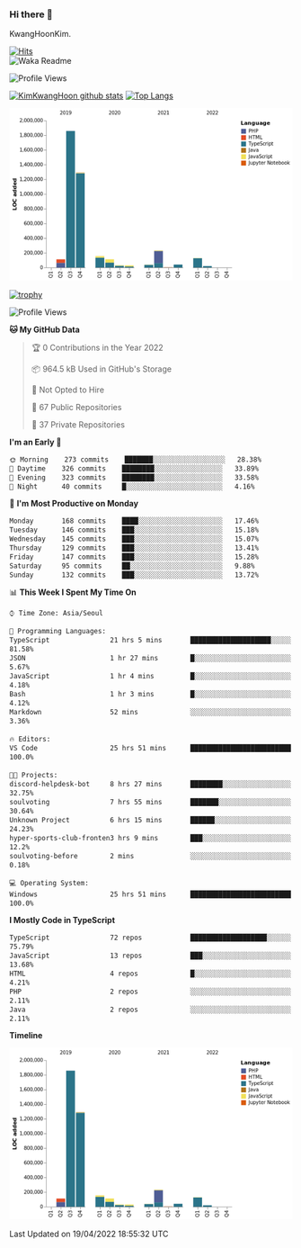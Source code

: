 ### Hi there 👋

KwangHoonKim.

[![Hits](https://hits.seeyoufarm.com/api/count/incr/badge.svg?url=https%3A%2F%2Fgithub.com%2Frhkdgns95)](https://hits.seeyoufarm.com)  
![Waka Readme](https://github.com/rhkdgns95/rhkdgns95/workflows/Waka%20Readme/badge.svg)

![Profile Views](http://img.shields.io/badge/Profile%20Views-0-blue)

[![KimKwangHoon github stats](https://github-readme-stats.vercel.app/api?username=rhkdgns95&show_icons=true)](https://github.com/rhkdgns95/github-readme-stats)   [![Top Langs](https://github-readme-stats.vercel.app/api/top-langs/?username=rhkdgns95&layout=compact)](https://github.com/rhkdgns95/github-readme-stats)   


![Chart not found](https://raw.githubusercontent.com/rhkdgns95/rhkdgns95/master/charts/bar_graph.png) 

[![trophy](https://github-profile-trophy.vercel.app/?username=rhkdgns95)](https://github.com/rhkdgns95/github-profile-trophy)

<!--START_SECTION:waka-->
![Profile Views](http://img.shields.io/badge/Profile%20Views-3-blue)

**🐱 My GitHub Data** 

> 🏆 0 Contributions in the Year 2022
 > 
> 📦 964.5 kB Used in GitHub's Storage 
 > 
> 🚫 Not Opted to Hire
 > 
> 📜 67 Public Repositories 
 > 
> 🔑 37 Private Repositories  
 > 
**I'm an Early 🐤** 

```text
🌞 Morning    273 commits    ███████░░░░░░░░░░░░░░░░░░   28.38% 
🌆 Daytime    326 commits    ████████░░░░░░░░░░░░░░░░░   33.89% 
🌃 Evening    323 commits    ████████░░░░░░░░░░░░░░░░░   33.58% 
🌙 Night      40 commits     █░░░░░░░░░░░░░░░░░░░░░░░░   4.16%

```
📅 **I'm Most Productive on Monday** 

```text
Monday       168 commits    ████░░░░░░░░░░░░░░░░░░░░░   17.46% 
Tuesday      146 commits    ███░░░░░░░░░░░░░░░░░░░░░░   15.18% 
Wednesday    145 commits    ███░░░░░░░░░░░░░░░░░░░░░░   15.07% 
Thursday     129 commits    ███░░░░░░░░░░░░░░░░░░░░░░   13.41% 
Friday       147 commits    ███░░░░░░░░░░░░░░░░░░░░░░   15.28% 
Saturday     95 commits     ██░░░░░░░░░░░░░░░░░░░░░░░   9.88% 
Sunday       132 commits    ███░░░░░░░░░░░░░░░░░░░░░░   13.72%

```


📊 **This Week I Spent My Time On** 

```text
⌚︎ Time Zone: Asia/Seoul

💬 Programming Languages: 
TypeScript               21 hrs 5 mins       ████████████████████░░░░░   81.58% 
JSON                     1 hr 27 mins        █░░░░░░░░░░░░░░░░░░░░░░░░   5.67% 
JavaScript               1 hr 4 mins         █░░░░░░░░░░░░░░░░░░░░░░░░   4.18% 
Bash                     1 hr 3 mins         █░░░░░░░░░░░░░░░░░░░░░░░░   4.12% 
Markdown                 52 mins             ░░░░░░░░░░░░░░░░░░░░░░░░░   3.36%

🔥 Editors: 
VS Code                  25 hrs 51 mins      █████████████████████████   100.0%

🐱‍💻 Projects: 
discord-helpdesk-bot     8 hrs 27 mins       ████████░░░░░░░░░░░░░░░░░   32.75% 
soulvoting               7 hrs 55 mins       ███████░░░░░░░░░░░░░░░░░░   30.64% 
Unknown Project          6 hrs 15 mins       ██████░░░░░░░░░░░░░░░░░░░   24.23% 
hyper-sports-club-fronten3 hrs 9 mins        ███░░░░░░░░░░░░░░░░░░░░░░   12.2% 
soulvoting-before        2 mins              ░░░░░░░░░░░░░░░░░░░░░░░░░   0.18%

💻 Operating System: 
Windows                  25 hrs 51 mins      █████████████████████████   100.0%

```

**I Mostly Code in TypeScript** 

```text
TypeScript               72 repos            ███████████████████░░░░░░   75.79% 
JavaScript               13 repos            ███░░░░░░░░░░░░░░░░░░░░░░   13.68% 
HTML                     4 repos             █░░░░░░░░░░░░░░░░░░░░░░░░   4.21% 
PHP                      2 repos             ░░░░░░░░░░░░░░░░░░░░░░░░░   2.11% 
Java                     2 repos             ░░░░░░░░░░░░░░░░░░░░░░░░░   2.11%

```


**Timeline**

![Chart not found](https://raw.githubusercontent.com/rhkdgns95/rhkdgns95/master/charts/bar_graph.png) 


 Last Updated on 19/04/2022 18:55:32 UTC
<!--END_SECTION:waka-->
